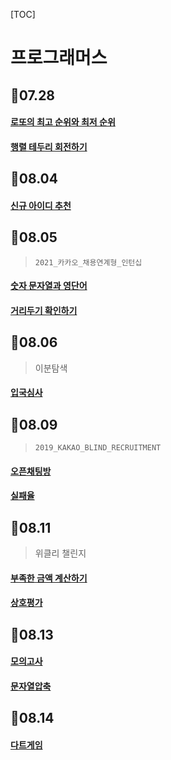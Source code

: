 [TOC]

# 프로그래머스

## 📌07.28

#### [로또의 최고 순위와 최저 순위](./로또의_최고_순위와_최저_순위.py)

#### [행렬 테두리 회전하기](./행렬_테두리_회전하기.py)

## 📌08.04

#### [신규 아이디 추천](./2021_KAKAO_BLIND_RECRUITMENT/신규_아이디_추천.py)

## 📌08.05

>`2021_카카오_채용연계형_인턴십`

#### [숫자 문자열과 영단어](./2021_카카오_채용연계형_인턴십/숫자_문자열과_영단어.py)

#### [거리두기 확인하기](./2021_카카오_채용연계형_인턴십/거리두기_확인하기.py)

## 📌08.06

> 이분탐색

#### [입국심사](./입국심사.py)

## 📌08.09

> `2019_KAKAO_BLIND_RECRUITMENT`

#### [오픈채팅방](./2019_KAKAO_BLIND_RECRUITMENT/오픈채팅방.py)

#### [실패율](./2019_KAKAO_BLIND_RECRUITMENT/실패율.py)

## 📌08.11

> 위클리 챌린지

#### [부족한 금액 계산하기](./위클리_챌린지/부족한_금액_계산하기.py)

#### [상호평가](./위클리_챌린지/상호평가.py)

## 📌08.13

#### [모의고사](./모의고사.py)

#### [문자열압축](./2020_KAKAO_BLIND_RECRUITMENT/문자열압축.py)

## 📌08.14

#### [다트게임](./2018_KAKAO_BLIND_RECRUITMENT/다트게임.py)

#### 
